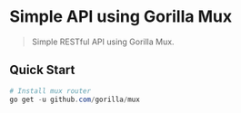 # Simple API using Gorilla Mux

> Simple RESTful API using Gorilla Mux.

## Quick Start

```powershell
# Install mux router
go get -u github.com/gorilla/mux
```

